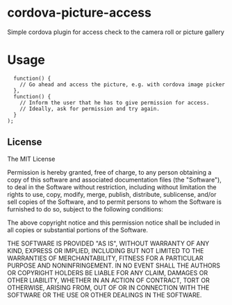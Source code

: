 # cordova-picture-access
Simple cordova plugin for access check to the camera roll or picture gallery

# Usage

```$window.plugins.pictureAccess.checkAccess(
  function() {
    // Go ahead and access the picture, e.g. with cordova image picker
  },
  function() {
    // Inform the user that he has to give permission for access.
    // Ideally, ask for permission and try again.
  }
);
```

## License

The MIT License

Permission is hereby granted, free of charge, to any person obtaining a copy
of this software and associated documentation files (the "Software"), to deal
in the Software without restriction, including without limitation the rights
to use, copy, modify, merge, publish, distribute, sublicense, and/or sell
copies of the Software, and to permit persons to whom the Software is
furnished to do so, subject to the following conditions:

The above copyright notice and this permission notice shall be included in
all copies or substantial portions of the Software.

THE SOFTWARE IS PROVIDED "AS IS", WITHOUT WARRANTY OF ANY KIND, EXPRESS OR
IMPLIED, INCLUDING BUT NOT LIMITED TO THE WARRANTIES OF MERCHANTABILITY,
FITNESS FOR A PARTICULAR PURPOSE AND NONINFRINGEMENT. IN NO EVENT SHALL THE
AUTHORS OR COPYRIGHT HOLDERS BE LIABLE FOR ANY CLAIM, DAMAGES OR OTHER
LIABILITY, WHETHER IN AN ACTION OF CONTRACT, TORT OR OTHERWISE, ARISING FROM,
OUT OF OR IN CONNECTION WITH THE SOFTWARE OR THE USE OR OTHER DEALINGS IN
THE SOFTWARE.